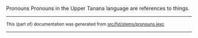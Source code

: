 Pronouns
Pronouns in the Upper Tanana language are references to things.

* * *

<small>This (part of) documentation was generated from [src/fst/stems/pronouns.lexc](https://github.com/giellalt/lang-tau/blob/main/src/fst/stems/pronouns.lexc)</small>

---

